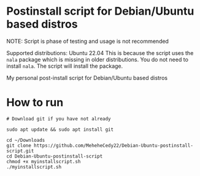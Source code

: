 # Postinstall script for Debian/Ubuntu based distros

NOTE: Script is phase of testing and usage is not recommended

Supported distributions: Ubuntu 22.04
This is because the script uses the `nala` package which is missing in older distributions.
You do not need to install `nala`. The script will install the package.

My personal post-install script for Debian/Ubuntu based distros

# How to run

```
# Download git if you have not already

sudo apt update && sudo apt install git

cd ~/Downloads
git clone https://github.com/MeheheCedy22/Debian-Ubuntu-postinstall-script.git
cd Debian-Ubuntu-postinstall-script
chmod +x myinstallscript.sh
./myinstallscript.sh
```
